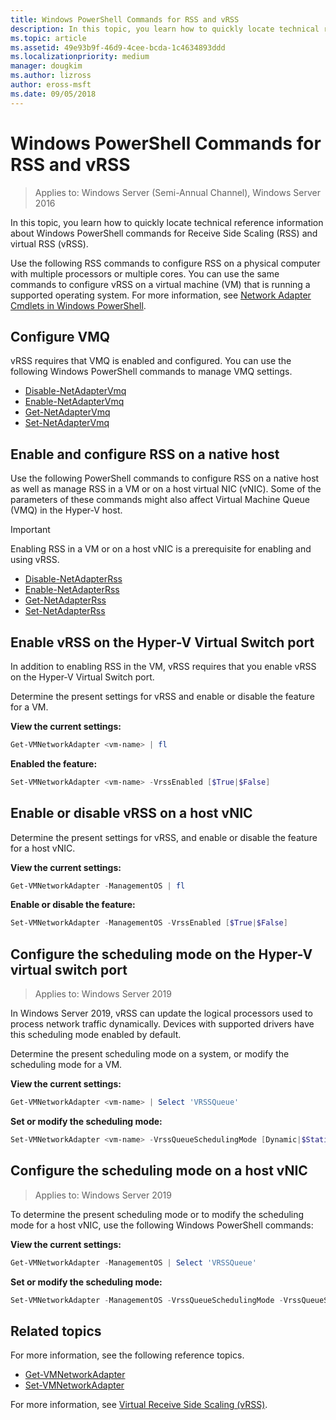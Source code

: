```yaml
---
title: Windows PowerShell Commands for RSS and vRSS
description: In this topic, you learn how to quickly locate technical reference information about Windows PowerShell commands for Receive Side Scaling (RSS) and virtual RSS (vRSS).
ms.topic: article
ms.assetid: 49e93b9f-46d9-4cee-bcda-1c4634893ddd
ms.localizationpriority: medium
manager: dougkim
ms.author: lizross
author: eross-msft
ms.date: 09/05/2018
---
```


# Windows PowerShell Commands for RSS and vRSS

>Applies to: Windows Server (Semi-Annual Channel), Windows Server 2016

In this topic, you learn how to quickly locate technical reference information about Windows PowerShell commands for Receive Side Scaling \(RSS\) and virtual RSS \(vRSS\).

Use the following RSS commands to configure RSS on a physical computer with multiple processors or multiple cores. You can use the same commands to configure vRSS on a virtual machine \(VM\) that is running a supported operating system. For more information, see [Network Adapter Cmdlets in Windows PowerShell](/powershell/module/netadapter/).

## Configure VMQ

vRSS requires that VMQ is enabled and configured. You can use the following Windows PowerShell commands to manage VMQ settings.

- [Disable-NetAdapterVmq](/powershell/module/netadapter/disable-netadaptervmq)
- [Enable-NetAdapterVmq](/powershell/module/netadapter/enable-netadaptervmq)
- [Get-NetAdapterVmq](/powershell/module/netadapter/get-netadaptervmq)
- [Set-NetAdapterVmq](/powershell/module/netadapter/set-netadaptervmq)

## Enable and configure RSS on a native host

Use the following PowerShell commands to configure RSS on a native host as well as manage RSS in a VM or on a host virtual NIC (vNIC). Some of the parameters of these commands might also affect Virtual Machine Queue \(VMQ\) in the Hyper-V host.

>[!IMPORTANT]
>Enabling RSS in a VM or on a host vNIC is a prerequisite for enabling and using vRSS.

- [Disable-NetAdapterRss](/powershell/module/netadapter/disable-netadapterrss)
- [Enable-NetAdapterRss](/powershell/module/netadapter/enable-netadapterrss)
- [Get-NetAdapterRss](/powershell/module/netadapter/get-netadapterrss)
- [Set-NetAdapterRss](/powershell/module/netadapter/Set-NetAdapterRss)

## Enable vRSS on the Hyper\-V Virtual Switch port

In addition to enabling RSS in the VM, vRSS requires that you enable vRSS on the Hyper\-V Virtual Switch port.

Determine the present settings for vRSS and enable or disable the feature for a VM.

   **View the current settings:**

   ```PowerShell
   Get-VMNetworkAdapter <vm-name> | fl
   ```

   **Enabled the feature:**

   ```PowerShell
   Set-VMNetworkAdapter <vm-name> -VrssEnabled [$True|$False]
   ```

## Enable or disable vRSS on a host vNIC

Determine the present settings for vRSS, and enable or disable the feature for a host vNIC.

   **View the current settings:**

   ```PowerShell
   Get-VMNetworkAdapter -ManagementOS | fl
   ```

   **Enable or disable the feature:**

   ```PowerShell
   Set-VMNetworkAdapter -ManagementOS -VrssEnabled [$True|$False]
   ```

## Configure the scheduling mode on the Hyper-V virtual switch port
>Applies to: Windows Server 2019

In Windows Server 2019, vRSS can update the logical processors used to process network traffic dynamically.  Devices with supported drivers have this scheduling mode enabled by default.

Determine the present scheduling mode on a system, or modify the scheduling mode for a VM.

   **View the current settings:**

   ```PowerShell
   Get-VMNetworkAdapter <vm-name> | Select 'VRSSQueue'
   ```

   **Set or modify the scheduling mode:**

   ```PowerShell
   Set-VMNetworkAdapter <vm-name> -VrssQueueSchedulingMode [Dynamic|$StaticVrss|StaticVMQ]
   ```

## Configure the scheduling mode on a host vNIC
>Applies to: Windows Server 2019

To determine the present scheduling mode or to modify the scheduling mode for a host vNIC, use the following Windows PowerShell commands:

   **View the current settings:**

   ```PowerShell
   Get-VMNetworkAdapter -ManagementOS | Select 'VRSSQueue'
   ```

   **Set or modify the scheduling mode:**

   ```PowerShell
   Set-VMNetworkAdapter -ManagementOS -VrssQueueSchedulingMode -VrssQueueSchedulingMode [Dynamic|$StaticVrss|StaticVMQ]
   ```


## Related topics
For more information, see the following reference topics.

- [Get-VMNetworkAdapter](/powershell/module/hyper-v/get-vmnetworkadapter)
- [Set-VMNetworkAdapter](/powershell/module/hyper-v/set-vmnetworkadapter)

For more information, see [Virtual Receive Side Scaling (vRSS)](vrss-top.md).
